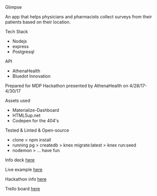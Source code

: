 Glimpse

An app that helps physicians and pharmacists collect surveys from their patients based on their location.

Tech Stack
* Nodejs
* express
* Postgresql

API
* AthenaHealth
* Bluedot Innovation

Prepared for MDP Hackathon presented by AthenaHealth on 4/28/17-4/30/17

Assets used
* Materialize-Dashboard
* HTML5up.net
* Codepen for the 404's

Tested & Linted & Open-source
* clone > npm install
* running pg > createdb > knex migrate:latest > knex run:seed
* nodemon > ... have fun


Info deck [here](https://docs.google.com/presentation/d/1wbUCgw1QY0RG1H8jSBEXTdpa6RUtfLQKaKI_TIVh4Hk/edit?usp=sharing)

Live example [here](http://www.glimpse.live)

Hackathon info [here](http://athenahackathon.com)

Trello board [here](https://trello.com/b/mb2xfBCB/glimpseathena)
